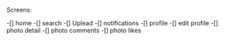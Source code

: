 Screens:

-[] home 
-[] search
-[] Uplead
-[] notifications
-[] profile
-[] edit profile
-[] photo detail
-[] photo comments
-[] photo likes